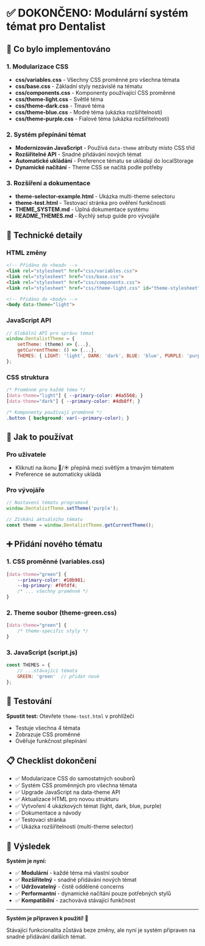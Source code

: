 # ✅ DOKONČENO: Modulární systém témat pro Dentalist

## 🎯 Co bylo implementováno

### 1. Modularizace CSS
- **css/variables.css** - Všechny CSS proměnné pro všechna témata
- **css/base.css** - Základní styly nezávislé na tématu  
- **css/components.css** - Komponenty používající CSS proměnné
- **css/theme-light.css** - Světlé téma
- **css/theme-dark.css** - Tmavé téma
- **css/theme-blue.css** - Modré téma (ukázka rozšiřitelnosti)
- **css/theme-purple.css** - Fialové téma (ukázka rozšiřitelnosti)

### 2. Systém přepínání témat
- **Modernizován JavaScript** - Používá `data-theme` atributy místo CSS tříd
- **Rozšiřitelné API** - Snadné přidávání nových témat
- **Automatické ukládání** - Preference tématu se ukládají do localStorage
- **Dynamické načítání** - Theme CSS se načítá podle potřeby

### 3. Rozšíření a dokumentace
- **theme-selector-example.html** - Ukázka multi-theme selectoru
- **theme-test.html** - Testovací stránka pro ověření funkčnosti
- **THEME_SYSTEM.md** - Úplná dokumentace systému
- **README_THEMES.md** - Rychlý setup guide pro vývojáře

## 🔧 Technické detaily

### HTML změny
```html
<!-- Přidáno do <head> -->
<link rel="stylesheet" href="css/variables.css">
<link rel="stylesheet" href="css/base.css">
<link rel="stylesheet" href="css/components.css">
<link rel="stylesheet" href="css/theme-light.css" id="theme-stylesheet">

<!-- Přidáno do <body> -->
<body data-theme="light">
```

### JavaScript API
```javascript
// Globální API pro správu témat
window.DentalistTheme = {
    setTheme: (theme) => {...},
    getCurrentTheme: () => {...},
    THEMES: { LIGHT: 'light', DARK: 'dark', BLUE: 'blue', PURPLE: 'purple' }
};
```

### CSS struktura
```css
/* Proměnné pro každé téma */
[data-theme="light"] { --primary-color: #4a5568; }
[data-theme="dark"] { --primary-color: #4db8ff; }

/* Komponenty používají proměnné */
.button { background: var(--primary-color); }
```

## 🚀 Jak to používat

### Pro uživatele
- Kliknutí na ikonu 🌙/☀️ přepíná mezi světlým a tmavým tématem
- Preference se automaticky ukládá

### Pro vývojáře  
```javascript
// Nastavení tématu programově
window.DentalistTheme.setTheme('purple');

// Získání aktuálního tématu
const theme = window.DentalistTheme.getCurrentTheme();
```

## ➕ Přidání nového tématu

### 1. CSS proměnné (variables.css)
```css
[data-theme="green"] {
    --primary-color: #10b981;
    --bg-primary: #f0fdf4;
    /* ... všechny proměnné */
}
```

### 2. Theme soubor (theme-green.css)
```css
[data-theme="green"] {
    /* theme-specific styly */
}
```

### 3. JavaScript (script.js)
```javascript
const THEMES = {
    // ...stávající témata
    GREEN: 'green'  // přidat nové
};
```

## 🧪 Testování

**Spustit test:** Otevřete `theme-test.html` v prohlížeči
- Testuje všechna 4 témata
- Zobrazuje CSS proměnné  
- Ověřuje funkčnost přepínání

## 📋 Checklist dokončení

- ✅ Modularizace CSS do samostatných souborů
- ✅ Systém CSS proměnných pro všechna témata
- ✅ Upgrade JavaScript na data-theme API
- ✅ Aktualizace HTML pro novou strukturu
- ✅ Vytvoření 4 ukázkových témat (light, dark, blue, purple)
- ✅ Dokumentace a návody
- ✅ Testovací stránka
- ✅ Ukázka rozšiřitelnosti (multi-theme selector)

## 🎨 Výsledek

**Systém je nyní:**
- ✅ **Modulární** - každé téma má vlastní soubor
- ✅ **Rozšiřitelný** - snadné přidávání nových témat
- ✅ **Udržovatelný** - čistě oddělené concerns
- ✅ **Performantní** - dynamické načítání pouze potřebných stylů
- ✅ **Kompatibilní** - zachovává stávající funkčnost

---

**Systém je připraven k použití! 🚀**

Stávající funkcionalita zůstává beze změny, ale nyní je systém připraven na snadné přidávání dalších témat.
